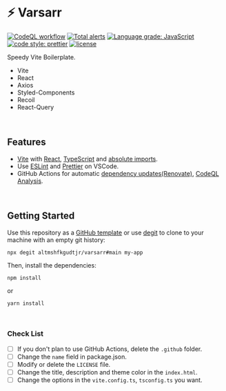 # ⚡️ Varsarr

[![CodeQL workflow](https://github.com/altmshfkgudtjr/varsarr/actions/workflows/codeql-analysis.yml/badge.svg)](https://github.com/wtchnm/Vitamin/actions/workflows/codeql-analysis.yml/badge.svg) [![Total alerts](https://img.shields.io/lgtm/alerts/g/altmshfkgudtjr/varsarr.svg?logo=lgtm&logoWidth=18)](https://lgtm.com/projects/g/altmshfkgudtjr/varsarr/alerts/) [![Language grade: JavaScript](https://img.shields.io/lgtm/grade/javascript/g/altmshfkgudtjr/varsarr.svg?logo=lgtm&logoWidth=18)](https://lgtm.com/projects/g/altmshfkgudtjr/varsarr/context:javascript) [![code style: prettier](https://camo.githubusercontent.com/48a41f43affa2e6253d6a48e0ee662ec53ce13c46442ac815e81d36b6e6b434d/68747470733a2f2f696d672e736869656c64732e696f2f62616467652f636f64655f7374796c652d70726574746965722d6666363962342e737667)](https://github.com/prettier/prettier) [![license](https://camo.githubusercontent.com/45b4ffbd594af47fe09a3432f9f8e122c6518aa6352b4ce453a1a2563da2905c/68747470733a2f2f696d672e736869656c64732e696f2f62616467652f6c6963656e73652d4d49542d677265656e2e737667)](https://github.com/wtchnm/Vitamin/blob/main/LICENSE)

Speedy Vite Boilerplate.

- Vite
- React
- Axios
- Styled-Components
- Recoil
- React-Query

<br />

## Features

- [Vite](https://vitejs.dev/) with [React](https://reactjs.org/), [TypeScript](https://www.typescriptlang.org/) and [absolute imports](https://github.com/aleclarson/vite-tsconfig-paths).
- Use [ESLint](https://eslint.org/) and [Prettier](https://prettier.io/) on VSCode.
- GitHub Actions for automatic [dependency updates(Renovate)](https://renovatebot.com/), [CodeQL Analysis](https://securitylab.github.com/tools/codeql).

<br />

## Getting Started

Use this repository as a [GitHub template](https://github.com/wtchnm/Vitamin/generate) or use [degit](https://github.com/Rich-Harris/degit) to clone to your machine with an empty git history:

```shell
npx degit altmshfkgudtjr/varsarr#main my-app
```

Then, install the dependencies:

```shell
npm install
```

or

```shell
yarn install
```

<br />

### Check List

- [ ] If you don't plan to use GitHub Actions, delete the `.github` folder.
- [ ] Change the `name` field in package.json.
- [ ] Modify or delete the `LICENSE` file.
- [ ] Change the title, description and theme color in the `index.html`.
- [ ] Change the options in the `vite.config.ts`, `tsconfig.ts` you want.

<br />

